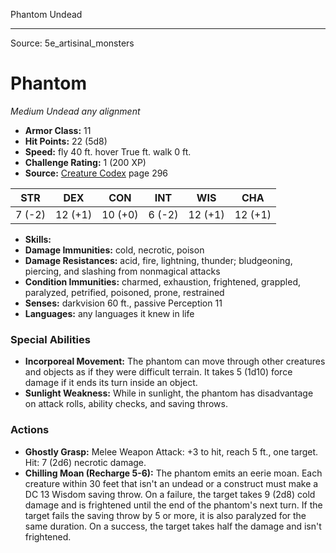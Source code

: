 <MonsterName/>Phantom</MonsterName>
<CreatureType/>Undead</CreatureType>



---

Source: 5e_artisinal_monsters

# Phantom

*Medium* *Undead* *any alignment*

- **Armor Class:** 11
- **Hit Points:** 22 (5d8)
- **Speed:** fly 40 ft. hover True ft. walk 0 ft.
- **Challenge Rating:** 1 (200 XP)
- **Source:** [Creature Codex](https://koboldpress.com/kpstore/product/creature-codex-for-5th-edition-dnd) page 296

| STR | DEX | CON | INT | WIS | CHA |
| --- | --- | --- | --- | --- | --- |
| 7 (-2) | 12 (+1) | 10 (+0) | 6 (-2) | 12 (+1) | 12 (+1) |

- **Skills:** 
- **Damage Immunities:** cold, necrotic, poison
- **Damage Resistances:** acid, fire, lightning, thunder; bludgeoning, piercing, and slashing from nonmagical attacks
- **Condition Immunities:** charmed, exhaustion, frightened, grappled, paralyzed, petrified, poisoned, prone, restrained
- **Senses:** darkvision 60 ft., passive Perception 11
- **Languages:** any languages it knew in life

### Special Abilities

- **Incorporeal Movement:** The phantom can move through other creatures and objects as if they were difficult terrain. It takes 5 (1d10) force damage if it ends its turn inside an object.
- **Sunlight Weakness:** While in sunlight, the phantom has disadvantage on attack rolls, ability checks, and saving throws.

### Actions

- **Ghostly Grasp:** Melee Weapon Attack: +3 to hit, reach 5 ft., one target. Hit: 7 (2d6) necrotic damage.
- **Chilling Moan (Recharge 5-6):** The phantom emits an eerie moan. Each creature within 30 feet that isn't an undead or a construct must make a DC 13 Wisdom saving throw. On a failure, the target takes 9 (2d8) cold damage and is frightened until the end of the phantom's next turn. If the target fails the saving throw by 5 or more, it is also paralyzed for the same duration. On a success, the target takes half the damage and isn't frightened.




